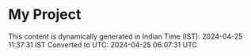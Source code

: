 # My Project

This content is dynamically generated in Indian Time (IST): 2024-04-25 11:37:31 IST
Converted to UTC: 2024-04-25 06:07:31 UTC
